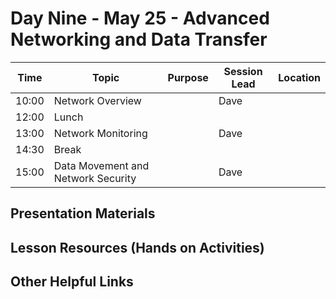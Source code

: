 # Day Nine - May 25 - Advanced Networking and Data Transfer

| Time | Topic | Purpose | Session Lead | Location |
|------|-------|---------|--------------|----------|
| 10:00 | Network Overview | | Dave | | 
| 12:00 | Lunch | | | |
| 13:00 | Network Monitoring | | Dave | | 
| 14:30 | Break | | | | 
| 15:00 | Data Movement and Network Security| | Dave | | 

## Presentation Materials

## Lesson Resources (Hands on Activities)

## Other Helpful Links
